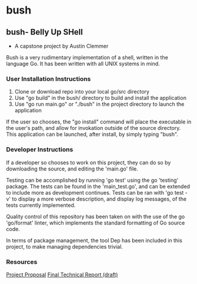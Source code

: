 # bush
## bush- Belly Up SHell

- A capstone project by Austin Clemmer

Bush is a very rudimentary implementation of a shell, written in the language Go.
It has been written with all UNIX systems in mind. 

### User Installation Instructions
1. Clone or download repo into your local go/src directory
2. Use "go build" in the bush/ directory to build and install the application
3. Use "go run main.go" or "./bush" in the project directory to launch the application

If the user so chooses, the "go install" command will place the executable in the user's 
path, and allow for invokation outside of the source directory.  This application can be 
launched, after install, by simply typing "bush".

### Developer Instructions
If a developer so chooses to work on this project, they can do so by downloading the source,
and editing the 'main.go' file.

Testing can be accomplished by running 'go test' using the go 'testing' package.  The tests
can be found in the 'main_test.go', and can be extended to include more as development continues.
Tests can be ran with 'go test -v' to display a more verbose description, and display log messages,
of the tests currently implemented. 

Quality control of this repository has been taken on with the use of the go 'go/format' linter, which
implements the standard formatting of Go source code.

In terms of package management, the tool Dep has been included in this project, to make managing dependencies trivial.

### Resources
[Project Proposal](projectProposal.md)
[Final Technical Report (draft)](finalReport.md)
